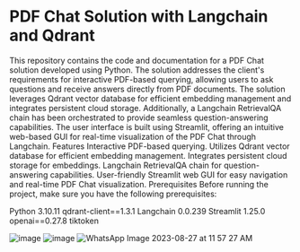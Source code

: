 # PDF Chat Solution with Langchain and Qdrant
This repository contains the code and documentation for a PDF Chat solution developed using Python. The solution addresses the client's requirements for interactive PDF-based querying, allowing users to ask questions and receive answers directly from PDF documents. The solution leverages Qdrant vector database for efficient embedding management and integrates persistent cloud storage. Additionally, a Langchain RetrievalQA chain has been orchestrated to provide seamless question-answering capabilities. The user interface is built using Streamlit, offering an intuitive web-based GUI for real-time visualization of the PDF Chat through Langchain.
Features
Interactive PDF-based querying.
Utilizes Qdrant vector database for efficient embedding management.
Integrates persistent cloud storage for embeddings.
Langchain RetrievalQA chain for question-answering capabilities.
User-friendly Streamlit web GUI for easy navigation and real-time PDF Chat visualization.
Prerequisites
Before running the project, make sure you have the following prerequisites:

Python 3.10.11
qdrant-client==1.3.1
Langchain 0.0.239
Streamlit 1.25.0
openai==0.27.8
tiktoken

![image](https://github.com/Devansh968/Pdf-reader-langchain/assets/90167731/a73c3b18-88cd-493c-8a42-03c3d357e033)
![image](https://github.com/Devansh968/Pdf-reader-langchain/assets/90167731/494e1275-c11f-4fe1-8d03-ad869ea3dafc)
![WhatsApp Image 2023-08-27 at 11 57 27 AM](https://github.com/Devansh968/Chat-with-Pdf-using-Qdrant-vector-database/assets/90167731/64d1c478-17ab-4054-8e37-901d204c509c)






